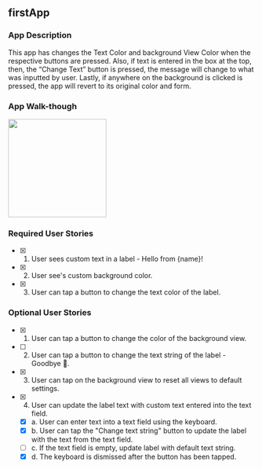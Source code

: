 ## firstApp

### App Description
This app has changes the Text Color and background View Color when the respective buttons are pressed. Also, if text is entered in the box at the top, then, the “Change Text” button is pressed, the message will change to what was inputted by user. Lastly, if anywhere on the background is clicked is pressed, the app will revert to its original color and form.

### App Walk-though

<img src="http://g.recordit.co/aOIxoa4Q3Q.gif" width=200><br>


### Required User Stories
- [x] 1. User sees custom text in a label - Hello from {name}!
- [x] 2. User see's custom background color.
- [x] 3. User can tap a button to change the text color of the label.

### Optional User Stories
- [x] 1. User can tap a button to change the color of the background view.
- [ ] 2. User can tap a button to change the text string of the label - Goodbye 👋.
- [x] 3. User can tap on the background view to reset all views to default settings.
- [x] 4. User can update the label text with custom text entered into the text field.
   - [x] a. User can enter text into a text field using the keyboard.
   - [x] b. User can tap the "Change text string" button to update the label with the text from the text field.
   - [ ] c. If the text field is empty, update label with default text string.
   - [x] d. The keyboard is dismissed after the button has been tapped.
